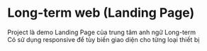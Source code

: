 # Long-term web (Landing Page)
Project là demo Landing Page của trung tâm anh ngữ Long-term <br>
Có sử dụng responsive để tùy biến giao diện cho từng loại thiết bị

